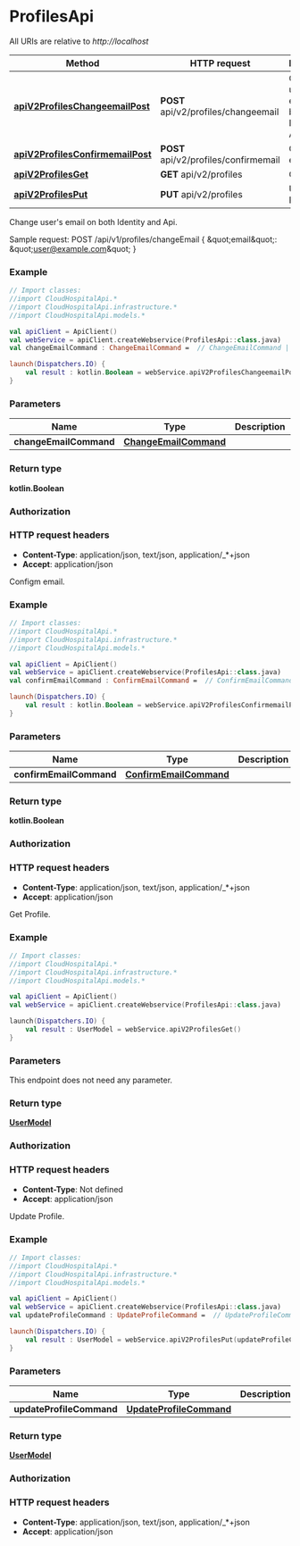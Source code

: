 # ProfilesApi

All URIs are relative to *http://localhost*

Method | HTTP request | Description
------------- | ------------- | -------------
[**apiV2ProfilesChangeemailPost**](ProfilesApi.md#apiV2ProfilesChangeemailPost) | **POST** api/v2/profiles/changeemail | Change user&#39;s email on both Identity and Api.
[**apiV2ProfilesConfirmemailPost**](ProfilesApi.md#apiV2ProfilesConfirmemailPost) | **POST** api/v2/profiles/confirmemail | Configm email.
[**apiV2ProfilesGet**](ProfilesApi.md#apiV2ProfilesGet) | **GET** api/v2/profiles | Get Profile.
[**apiV2ProfilesPut**](ProfilesApi.md#apiV2ProfilesPut) | **PUT** api/v2/profiles | Update Profile.



Change user&#39;s email on both Identity and Api.

Sample request:        POST /api/v1/profiles/changeEmail      {          \&quot;email\&quot;: \&quot;user@example.com\&quot;      }

### Example
```kotlin
// Import classes:
//import CloudHospitalApi.*
//import CloudHospitalApi.infrastructure.*
//import CloudHospitalApi.models.*

val apiClient = ApiClient()
val webService = apiClient.createWebservice(ProfilesApi::class.java)
val changeEmailCommand : ChangeEmailCommand =  // ChangeEmailCommand | 

launch(Dispatchers.IO) {
    val result : kotlin.Boolean = webService.apiV2ProfilesChangeemailPost(changeEmailCommand)
}
```

### Parameters

Name | Type | Description  | Notes
------------- | ------------- | ------------- | -------------
 **changeEmailCommand** | [**ChangeEmailCommand**](ChangeEmailCommand.md)|  | [optional]

### Return type

**kotlin.Boolean**

### Authorization



### HTTP request headers

 - **Content-Type**: application/json, text/json, application/_*+json
 - **Accept**: application/json


Configm email.

### Example
```kotlin
// Import classes:
//import CloudHospitalApi.*
//import CloudHospitalApi.infrastructure.*
//import CloudHospitalApi.models.*

val apiClient = ApiClient()
val webService = apiClient.createWebservice(ProfilesApi::class.java)
val confirmEmailCommand : ConfirmEmailCommand =  // ConfirmEmailCommand | 

launch(Dispatchers.IO) {
    val result : kotlin.Boolean = webService.apiV2ProfilesConfirmemailPost(confirmEmailCommand)
}
```

### Parameters

Name | Type | Description  | Notes
------------- | ------------- | ------------- | -------------
 **confirmEmailCommand** | [**ConfirmEmailCommand**](ConfirmEmailCommand.md)|  | [optional]

### Return type

**kotlin.Boolean**

### Authorization



### HTTP request headers

 - **Content-Type**: application/json, text/json, application/_*+json
 - **Accept**: application/json


Get Profile.

### Example
```kotlin
// Import classes:
//import CloudHospitalApi.*
//import CloudHospitalApi.infrastructure.*
//import CloudHospitalApi.models.*

val apiClient = ApiClient()
val webService = apiClient.createWebservice(ProfilesApi::class.java)

launch(Dispatchers.IO) {
    val result : UserModel = webService.apiV2ProfilesGet()
}
```

### Parameters
This endpoint does not need any parameter.

### Return type

[**UserModel**](UserModel.md)

### Authorization



### HTTP request headers

 - **Content-Type**: Not defined
 - **Accept**: application/json


Update Profile.

### Example
```kotlin
// Import classes:
//import CloudHospitalApi.*
//import CloudHospitalApi.infrastructure.*
//import CloudHospitalApi.models.*

val apiClient = ApiClient()
val webService = apiClient.createWebservice(ProfilesApi::class.java)
val updateProfileCommand : UpdateProfileCommand =  // UpdateProfileCommand | 

launch(Dispatchers.IO) {
    val result : UserModel = webService.apiV2ProfilesPut(updateProfileCommand)
}
```

### Parameters

Name | Type | Description  | Notes
------------- | ------------- | ------------- | -------------
 **updateProfileCommand** | [**UpdateProfileCommand**](UpdateProfileCommand.md)|  | [optional]

### Return type

[**UserModel**](UserModel.md)

### Authorization



### HTTP request headers

 - **Content-Type**: application/json, text/json, application/_*+json
 - **Accept**: application/json


